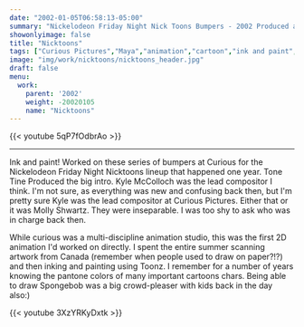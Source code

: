 ```yaml
---
date: "2002-01-05T06:58:13-05:00"
summary: "Nickelodeon Friday Night Nick Toons Bumpers - 2002 Produced at Curious Pictures."
showonlyimage: false
title: "Nicktoons"
tags: ["Curious Pictures","Maya","animation","cartoon","ink and paint","maya","aftereffects","Internship"]
image: "img/work/nicktoons/nicktoons_header.jpg"
draft: false
menu:
  work:
    parent: '2002'
    weight: -20020105
    name: "Nicktoons"
---
```


{{< youtube 5qP7fOdbrAo >}}

---

Ink and paint!
Worked on these series of bumpers at Curious for the Nickelodeon Friday Night Nicktoons lineup that happened one year. Tone Tine Produced the big intro. Kyle McColloch was the lead compositor I think. I'm not sure, as everything was new and confusing back then, but I'm pretty sure Kyle was the lead compositor at Curious Pictures. Either that or it was Molly Shwartz. They were inseparable. I was too shy to ask who was in charge back then.

While curious was a multi-discipline animation studio, this was the first 2D animation I'd worked on directly. I spent the entire summer scanning artwork from Canada (remember when people used to draw on paper?!?) and then inking and painting using Toonz. I remember for a number of years knowing the pantone colors of many important cartoons chars. Being able to draw Spongebob was a big crowd-pleaser with kids back in the day also:)


{{< youtube 3XzYRKyDxtk >}}
